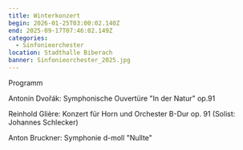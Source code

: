 ```yaml
---
title: Winterkonzert
begin: 2026-01-25T03:00:02.140Z
end: 2025-09-17T07:46:02.149Z
categories:
  - Sinfonieorchester
location: Stadthalle Biberach
banner: Sinfonieorchester_2025.jpg
---
```

Programm

Antonín Dvořák: Symphonische Ouvertüre "In der Natur" op.91

Reinhold Glière: Konzert für Horn und Orchester B-Dur op. 91 (Solist: Johannes Schlecker)

Anton Bruckner: Symphonie d-moll "Nullte"